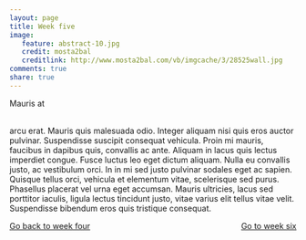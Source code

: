 ```yaml
---
layout: page 
title: Week five
image: 
   feature: abstract-10.jpg
   credit: mosta2bal
   creditlink: http://www.mosta2bal.com/vb/imgcache/3/28525wall.jpg
comments: true
share: true 
---
```


Mauris at 

<br>arcu erat. Mauris quis malesuada odio. Integer aliquam nisi quis eros auctor pulvinar. Suspendisse suscipit consequat vehicula. Proin mi mauris, faucibus in dapibus quis, convallis ac ante. Aliquam in lacus quis lectus imperdiet congue. Fusce luctus leo eget dictum aliquam. Nulla eu convallis justo, ac vestibulum orci. In in mi sed justo pulvinar sodales eget ac sapien. Quisque tellus orci, vehicula et elementum vitae, scelerisque sed purus. Phasellus placerat vel urna eget accumsan. Mauris ultricies, lacus sed porttitor iaculis, ligula lectus tincidunt justo, vitae varius elit tellus vitae velit. Suspendisse bibendum eros quis tristique consequat. 







<div style="float: left"> 
<a href="{{ site.url }}/retail/project/week-4/" class="btn">Go back to week four</a>
</div>

<div style="float: right"> 
<a href="{{ site.url }}/retail/project/week-6/" class="btn">Go to week six</a>
</div>